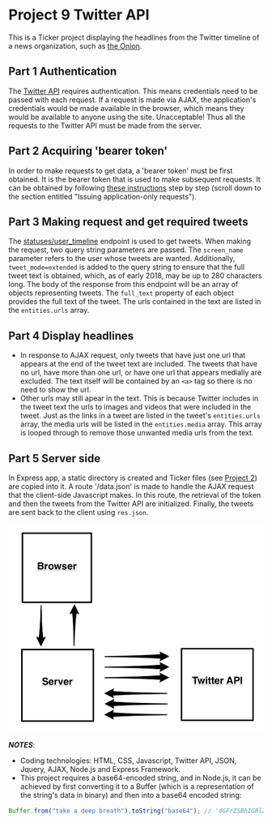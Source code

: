 # Project 9 Twitter API
This is a Ticker project displaying the headlines from the Twitter timeline of a news organization, such as <a href="https://twitter.com/theonion">the Onion</a>.

## Part 1 Authentication
The <a href="https://dev.twitter.com/rest/public">Twitter API</a> requires authentication. This means credentials need to be passed with each request. If a request is made via AJAX, the application's credentials would be made available in the browser, which means they would be available to anyone using the site. Unacceptable! Thus all the requests to the Twitter API must be made from the server.

## Part 2 Acquiring 'bearer token'
In order to make requests to get data, a 'bearer token' must be first obtained. It is the bearer token that is used to make subsequent requests. It can be obtained  by following <a href="https://developer.twitter.com/en/docs/basics/authentication/overview/application-only">these instructions</a> step by step (scroll down to the section entitled "Issuing application-only requests").

## Part 3 Making request and get required tweets
The <a href="https://developer.twitter.com/en/docs/tweets/timelines/api-reference/get-statuses-user_timeline">statuses/user_timeline</a> endpoint is used to get tweets. When making the request, two query string parameters are passed. The `screen_name` parameter refers to the user whose tweets are wanted. Additionally, `tweet_mode=extended` is added to the query string to ensure that the full tweet text is obtained, which, as of early 2018, may be up to 280 characters long. The body of the response from this endpoint will be an array of objects representing tweets. The `full_text` property of each object provides the full text of the tweet. The urls contained in the text are listed in the `entities.urls` array.

## Part 4 Display headlines
* In response to AJAX request, only tweets that have just one url that appears at the end of the tweet text are included. The tweets that have no url, have more than one url, or have one url that appears medially are excluded. The text itself will be contained by an `<a>` tag so there is no need to show the url.
* Other urls may still apear in the text. This is because Twitter includes in the tweet text the urls to images and videos that were included in the tweet. Just as the links in a tweet are listed in the tweet's `entities.urls` array, the media urls will be listed in the `entities.media` array. This array is looped through to remove those unwanted media urls from the text.

## Part 5 Server side
In Express app, a static directory is created and Ticker files (see [Project 2](https://github.com/Ee-Chee/SpicedAcademy-Tabasco-Codes-Week1to6/tree/master/Project2-Ticker)) are copied into it. A route '/data.json' is made to handle the AJAX request that the client-side Javascript makes. In this route, the retrieval of the token and then the tweets from the Twitter API are initialized. Finally, the tweets are sent back to the client using `res.json`.

<img src="masterpiece.png">

**_NOTES_**:
* Coding technologies: HTML, CSS, Javascript, Twitter API, JSON, Jquery, AJAX, Node.js and Express Framework.   
* This project requires a base64-encoded string, and in Node.js, it can be achieved by first converting it to a Buffer (which is a representation of the string's data in binary) and then into a base64 encoded string:

```javascript
Buffer.from("take a deep breath").toString("base64"); // 'dGFrZSBhIGRlZXAgYnJlYXRo'
```
